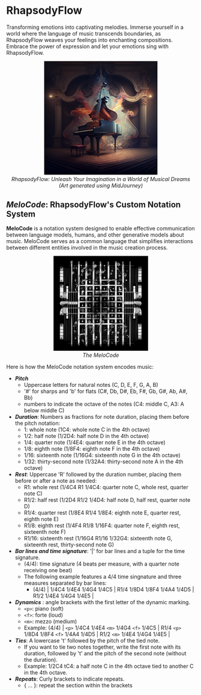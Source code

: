 # RhapsodyFlow
Transforming emotions into captivating melodies. Immerse yourself in a world where the language of music transcends boundaries, as RhapsodyFlow weaves your feelings into enchanting compositions. Embrace the power of expression and let your emotions sing with RhapsodyFlow.

<p align="center">
  <img src="./readme_imgs/rf1.png" alt="Image Description" width="60%">
  <br>
  <em>RhapsodyFlow: Unleash Your Imagination in a World of Musical Dreams <br> (Art generated using MidJourney) </em>
</p>

## *MeloCode*: RhapsodyFlow's Custom Notation System
__MeloCode__ is a notation system designed to enable effective communication between language models, humans, and other generative models about music.  MeloCode serves as a common language that simplifies interactions between different entities involved in the music creation process.

<p align="center">
  <img src="./readme_imgs/melocode.png" alt="Image Description" width="50%">
  <br>
  <em>The MeloCode </em>
</p>


 Here is how the MeloCode notation system encodes music:
- *__Pitch__*
    - Uppercase letters for natural notes (C, D, E, F, G, A, B)
    - '#' for sharps and 'b' for flats (C#, Db, D#, Eb, F#, Gb, G#, Ab, A#, Bb)
    - numbers to indicate the octave of the notes (C4: middle C, A3: A below middle C)
- *__Duration__*: Numbers as fractions for note duration, placing them before the pitch notation:
    - 1: whole note (1C4: whole note C in the 4th octave)
    - 1/2: half note (1/2D4: half note D in the 4th octave)
    - 1/4: quarter note (1/4E4: quarter note E in the 4th octave)
    - 1/8: eighth note (1/8F4: eighth note F in the 4th octave)
    - 1/16: sixteenth note (1/16G4: sixteenth note G in the 4th octave)
    - 1/32: thirty-second note (1/32A4: thirty-second note A in the 4th octave)
- *__Rest__*: Uppercase 'R' followed by the duration number, placing them before or after a note as needed:
    - R1: whole rest (1/4C4 R1 1/4C4: quarter note C, whole rest, quarter note C)
    - R1/2: half rest (1/2D4 R1/2 1/4D4: half note D, half rest, quarter note D)
    - R1/4: quarter rest (1/8E4 R1/4 1/8E4: eighth note E, quarter rest, eighth note E)
    - R1/8: eighth rest (1/4F4 R1/8 1/16F4: quarter note F, eighth rest, sixteenth note F)
    - R1/16: sixteenth rest (1/16G4 R1/16 1/32G4: sixteenth note G, sixteenth rest, thirty-second note G)
- *__Bar lines and time signature__*: '|' for bar lines and a tuple for the time signature.
    - (4/4): time signature (4 beats per measure, with a quarter note receiving one beat)
    - The following example features a 4/4 time singnature and three measures separated by bar lines:
        - (4/4) | 1/4C4 1/4E4 1/4G4 1/4C5 | R1/4 1/8D4 1/8F4 1/4A4 1/4D5 | R1/2 1/4E4 1/4G4 1/4E5 |
- *__Dynamics__* :  angle brackets with the first letter of the dynamic marking.
    - `<p>`: piano (soft)
    - `<f>`: forte (loud)
    - `<m>`: mezzo (medium)
    - Example: (4/4) | `<p>` 1/4C4 1/4E4 `<m>` 1/4G4 `<f>` 1/4C5 | R1/4 `<p>` 1/8D4 1/8F4 `<f>` 1/4A4 1/4D5 | R1/2 `<m>` 1/4E4 1/4G4 1/4E5 |
- *__Ties__*:  A lowercase 't' followed by the pitch of the tied note.
    - If you want to tie two notes together, write the first note with its duration, followed by 't' and the pitch of the second note (without the duration).
    - Example: 1/2C4 tC4: a half note C in the 4th octave tied to another C in the 4th octave.
- *__Repeats__*: Curly brackets to indicate repeats.
    - { ... }: repeat the section within the brackets



